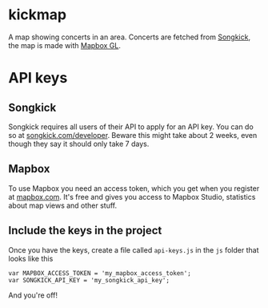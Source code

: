 # kickmap
A map showing concerts in an area. Concerts are fetched from [Songkick](https://www.songkick.com), the map is made with [Mapbox GL](https://www.mapbox.com/).

# API keys
## Songkick
Songkick requires all users of their API to apply for an API key. You can do so at [songkick.com/developer](https://www.songkick.com/developer). Beware this might take about 2 weeks, even though they say it should only take 7 days.

## Mapbox
To use Mapbox you need an access token, which you get when you register at [mapbox.com](https://www.mapbox.com/). It's free and gives you access to Mapbox Studio, statistics about map views and other stuff.

## Include the keys in the project
Once you have the keys, create a file called `api-keys.js` in the `js` folder that looks like this

    var MAPBOX_ACCESS_TOKEN = 'my_mapbox_access_token';
    var SONGKICK_API_KEY = 'my_songkick_api_key';

And you're off!
